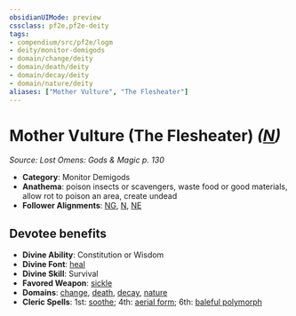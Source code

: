 ```yaml
---
obsidianUIMode: preview
cssclass: pf2e,pf2e-deity
tags:
- compendium/src/pf2e/logm
- deity/monitor-demigods
- domain/change/deity
- domain/death/deity
- domain/decay/deity
- domain/nature/deity
aliases: ["Mother Vulture", "The Flesheater"]
---
```

# Mother Vulture (The Flesheater) *([N](/rules/traits/neutral-b1.md))*  
*Source: Lost Omens: Gods & Magic p. 130*  

- **Category**: Monitor Demigods
- **Anathema**: poison insects or scavengers, waste food or good materials, allow rot to poison an area, create undead
- **Follower Alignments**: [NG](/rules/traits/neutral-good-b1.md), [N](/rules/traits/neutral-b1.md), [NE](/rules/traits/neutral-evil-b1.md)

## Devotee benefits

- **Divine Ability**: Constitution or Wisdom
- **Divine Font**: [heal](/compendium/spells/heal.md)
- **Divine Skill**: Survival
- **Favored Weapon**: [sickle](/compendium/equipment/items/sickle.md)
- **Domains**: [change](/compendium/setting/domains.md#Change), [death](/compendium/setting/domains.md#Death), [decay](/compendium/setting/domains.md#Decay), [nature](/compendium/setting/domains.md#Nature)
- **Cleric Spells**: 1st: [soothe](/compendium/spells/soothe.md); 4th: [aerial form](/compendium/spells/aerial-form.md); 6th: [baleful polymorph](/compendium/spells/baleful-polymorph.md)